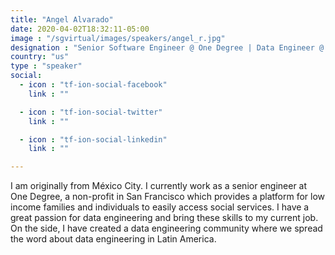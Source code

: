 ```yaml
---
title: "Angel Alvarado"
date: 2020-04-02T18:32:11-05:00
image : "/sgvirtual/images/speakers/angel_r.jpg"
designation : "Senior Software Engineer @ One Degree | Data Engineer @ Molanco"
country: "us"
type : "speaker"
social:
  - icon : "tf-ion-social-facebook"
    link : ""

  - icon : "tf-ion-social-twitter"
    link : ""

  - icon : "tf-ion-social-linkedin"
    link : ""

---
```


I am originally from México City. I currently work as a senior engineer at One Degree, a non-profit in San Francisco which provides a platform for low income families and individuals to easily access social services. I have a great passion for data engineering and bring these skills to my current job. On the side, I have created a data engineering community where we spread the word about data engineering in Latin America.